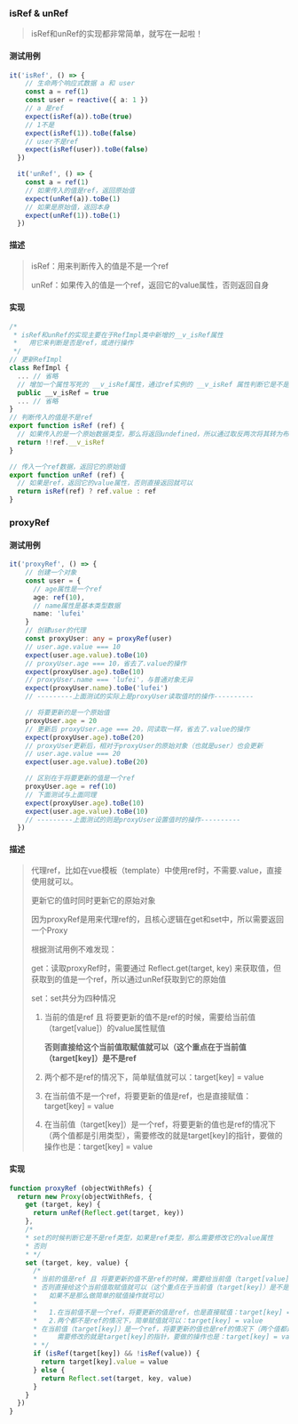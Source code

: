 ### isRef & unRef

> isRef和unRef的实现都非常简单，就写在一起啦！

#### 测试用例

```typescript
it('isRef', () => {
    // 生命两个响应式数据 a 和 user
    const a = ref(1)
    const user = reactive({ a: 1 })
    // a 是ref
    expect(isRef(a)).toBe(true)
    // 1不是
    expect(isRef(1)).toBe(false)
    // user不是ref
    expect(isRef(user)).toBe(false)
  })

  it('unRef', () => {
    const a = ref(1)
    // 如果传入的值是ref，返回原始值
    expect(unRef(a)).toBe(1)
    // 如果是原始值，返回本身
    expect(unRef(1)).toBe(1)
  })
```

#### 描述

> isRef：用来判断传入的值是不是一个ref
> 
> unRef：如果传入的值是一个ref，返回它的value属性，否则返回自身

#### 实现

```typescript
/*
 * isRef和unRef的实现主要在于RefImpl类中新增的__v_isRef属性
 *   用它来判断是否是ref，或进行操作
 */
// 更新RefImpl
class RefImpl {
  ... // 省略
  // 增加一个属性写死的 __v_isRef属性，通过ref实例的 __v_isRef 属性判断它是不是一个ref
  public __v_isRef = true
  ... // 省略
}
// 判断传入的值是不是ref
export function isRef (ref) {
  // 如果传入的是一个原始数据类型，那么将返回undefined，所以通过取反两次将其转为布尔值
  return !!ref.__v_isRef
}

// 传入一个ref数据，返回它的原始值
export function unRef (ref) {
  // 如果是ref，返回它的value属性，否则直接返回就可以
  return isRef(ref) ? ref.value : ref
}
```

### proxyRef

#### 测试用例

```typescript
it('proxyRef', () => {
    // 创建一个对象
    const user = {
      // age属性是一个ref
      age: ref(10),
      // name属性是基本类型数据
      name: 'lufei'
    }
    // 创建user的代理
    const proxyUser: any = proxyRef(user)
    // user.age.value === 10
    expect(user.age.value).toBe(10)
    // proxyUser.age === 10，省去了.value的操作
    expect(proxyUser.age).toBe(10)
    // proxyUser.name === 'lufei'，与普通对象无异
    expect(proxyUser.name).toBe('lufei')
    // ---------上面测试的实际上是proxyUser读取值时的操作----------

    // 将要更新的是一个原始值
    proxyUser.age = 20
    // 更新后 proxyUser.age === 20，同读取一样，省去了.value的操作
    expect(proxyUser.age).toBe(20)
    // proxyUser更新后，相对于proxyUser的原始对象（也就是user）也会更新
    // user.age.value === 20
    expect(user.age.value).toBe(20)

    // 区别在于将要更新的值是一个ref
    proxyUser.age = ref(10)
    // 下面测试与上面同理
    expect(proxyUser.age).toBe(10)
    expect(user.age.value).toBe(10)
    // ---------上面测试的则是proxyUser设置值时的操作----------
  })
```

#### 描述

> 代理ref，比如在vue模板（template）中使用ref时，不需要.value，直接使用就可以。
> 
> 更新它的值时同时更新它的原始对象
> 
> 因为proxyRef是用来代理ref的，且核心逻辑在get和set中，所以需要返回一个Proxy
> 
> 根据测试用例不难发现：
> 
> get：读取proxyRef时，需要通过 Reflect.get(target, key) 来获取值，但获取到的值是一个ref，所以通过unRef获取到它的原始值
> 
> set：set共分为四种情况
> 
> 1. 当前的值是ref 且 将要更新的值不是ref的时候，需要给当前值（target[value]）的value属性赋值  
>    
>    
>    
>    **否则直接给这个当前值取赋值就可以（这个重点在于当前值（target[key]）是不是ref**
> 
> 2. 两个都不是ref的情况下，简单赋值就可以：target[key] = value
> 
> 3. 在当前值不是一个ref，将要更新的值是ref，也是直接赋值：target[key] = value
> 
> 4. 在当前值（target[key]）是一个ref，将要更新的值也是ref的情况下（两个值都是引用类型），需要修改的就是target[key]的指针，要做的操作也是：target[key] = value

#### 实现

```typescript
function proxyRef (objectWithRefs) {
  return new Proxy(objectWithRefs, {
    get (target, key) {
      return unRef(Reflect.get(target, key))
    },
    /*
    * set的时候判断它是不是ref类型，如果是ref类型，那么需要修改它的value属性
    * 否则
    * */
    set (target, key, value) {
      /*
      * 当前的值是ref 且 将要更新的值不是ref的时候，需要给当前值（target[value]）的value属性赋值
      * 否则直接给这个当前值取赋值就可以（这个重点在于当前值（target[key]）是不是ref，
      *   如果不是那么做简单的赋值操作就可以）
      *
      *   1.在当前值不是一个ref，将要更新的值是ref，也是直接赋值：target[key] = value
      *   2.两个都不是ref的情况下，简单赋值就可以：target[key] = value
      * 在当前值（target[key]）是一个ref，将要更新的值也是ref的情况下（两个值都是引用类型），
      *     需要修改的就是target[key]的指针，要做的操作也是：target[key] = value
      * */
      if (isRef(target[key]) && !isRef(value)) {
        return target[key].value = value
      } else {
        return Reflect.set(target, key, value)
      }
    }
  })
}
```
